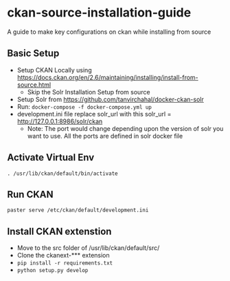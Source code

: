 # ckan-source-installation-guide
A guide to make key configurations on ckan while installing from source

## Basic Setup
* Setup CKAN Locally using https://docs.ckan.org/en/2.6/maintaining/installing/install-from-source.html
  * Skip the Solr Installation Setup from source
* Setup Solr from https://github.com/tanvirchahal/docker-ckan-solr
* Run: `docker-compose -f docker-compose.yml up`
* development.ini file replace solr_url with this solr_url = http://127.0.0.1:8986/solr/ckan
  * Note: The port would change depending upon the version of solr you want to use. All the ports are defined in solr docker file

## Activate Virtual Env
`. /usr/lib/ckan/default/bin/activate`

## Run CKAN
`paster serve /etc/ckan/default/development.ini`

## Install CKAN extenstion
* Move to the src folder of /usr/lib/ckan/default/src/
* Clone the ckanext-*** extension
* `pip install -r requirements.txt`
* `python setup.py develop`






